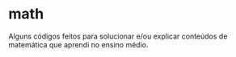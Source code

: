 # math
Alguns códigos feitos para solucionar e/ou explicar conteúdos de matemática que aprendi no ensino médio.
